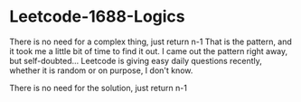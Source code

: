 # Leetcode-1688-Logics
There is no need for a complex thing, just return n-1
That is the pattern, and it took me a little bit of time to find it out. I came out the pattern right away, but self-doubted...
Leetcode is giving easy daily questions recently, whether it is random or on purpose, I don't know.

There is no need for the solution, just
return n-1
